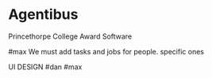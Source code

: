 # Agentibus
Princethorpe College Award Software

#max
We must add tasks and jobs for people. specific ones 

UI DESIGN
#dan 
#max

